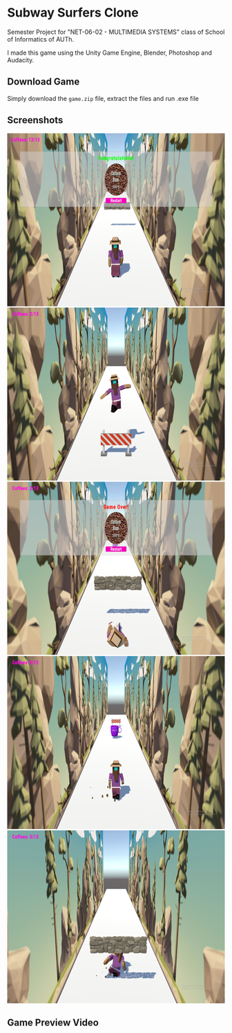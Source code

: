 # Subway Surfers Clone
Semester Project for "NET-06-02 - MULTIMEDIA SYSTEMS" class of School of Informatics of AUTh. 

I made this game using the Unity Game Engine, Blender, Photoshop and Audacity. 

## Download Game
Simply download the `game.zip` file, extract the files and run .exe file

## Screenshots

<img src="https://github.com/StavrosNik4/Subway-Surfers-Clone/blob/1d4f5d4e2f02e7e31ebc42d7024e0143cba43e47/Screenshots/Screenshot_1.png" height="400px"/>
<img src="https://github.com/StavrosNik4/Subway-Surfers-Clone/blob/1d4f5d4e2f02e7e31ebc42d7024e0143cba43e47/Screenshots/Screenshot_2.png" height="400px"/>
<img src="https://github.com/StavrosNik4/Subway-Surfers-Clone/blob/1d4f5d4e2f02e7e31ebc42d7024e0143cba43e47/Screenshots/Screenshot_3.png" height="400px"/>
<img src="https://github.com/StavrosNik4/Subway-Surfers-Clone/blob/1d4f5d4e2f02e7e31ebc42d7024e0143cba43e47/Screenshots/Screenshot_4.png" height="400px"/>
<img src="https://github.com/StavrosNik4/Subway-Surfers-Clone/blob/1d4f5d4e2f02e7e31ebc42d7024e0143cba43e47/Screenshots/Screenshot_5.png" height="400px"/>

## Game Preview Video

